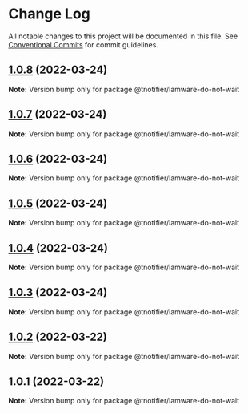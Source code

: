 # Change Log

All notable changes to this project will be documented in this file.
See [Conventional Commits](https://conventionalcommits.org) for commit guidelines.

## [1.0.8](https://github.com/tnotifier/lamware/compare/@tnotifier/lamware-do-not-wait@1.0.7...@tnotifier/lamware-do-not-wait@1.0.8) (2022-03-24)

**Note:** Version bump only for package @tnotifier/lamware-do-not-wait





## [1.0.7](https://github.com/tnotifier/lamware/compare/@tnotifier/lamware-do-not-wait@1.0.6...@tnotifier/lamware-do-not-wait@1.0.7) (2022-03-24)

**Note:** Version bump only for package @tnotifier/lamware-do-not-wait





## [1.0.6](https://github.com/tnotifier/lamware/compare/@tnotifier/lamware-do-not-wait@1.0.5...@tnotifier/lamware-do-not-wait@1.0.6) (2022-03-24)

**Note:** Version bump only for package @tnotifier/lamware-do-not-wait





## [1.0.5](https://github.com/tnotifier/lamware/compare/@tnotifier/lamware-do-not-wait@1.0.4...@tnotifier/lamware-do-not-wait@1.0.5) (2022-03-24)

**Note:** Version bump only for package @tnotifier/lamware-do-not-wait





## [1.0.4](https://github.com/tnotifier/lamware/compare/@tnotifier/lamware-do-not-wait@1.0.3...@tnotifier/lamware-do-not-wait@1.0.4) (2022-03-24)

**Note:** Version bump only for package @tnotifier/lamware-do-not-wait





## [1.0.3](https://github.com/tnotifier/lamware/compare/@tnotifier/lamware-do-not-wait@1.0.2...@tnotifier/lamware-do-not-wait@1.0.3) (2022-03-24)

**Note:** Version bump only for package @tnotifier/lamware-do-not-wait





## [1.0.2](https://github.com/tnotifier/lamware/compare/@tnotifier/lamware-do-not-wait@1.0.1...@tnotifier/lamware-do-not-wait@1.0.2) (2022-03-22)

**Note:** Version bump only for package @tnotifier/lamware-do-not-wait





## 1.0.1 (2022-03-22)

**Note:** Version bump only for package @tnotifier/lamware-do-not-wait
